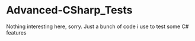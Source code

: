 # Advanced-CSharp_Tests
Nothing interesting here, sorry.
Just a bunch of code i use to test some C# features
